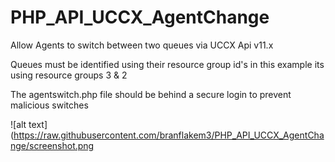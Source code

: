 # PHP_API_UCCX_AgentChange
Allow Agents to switch between two queues via UCCX Api v11.x

Queues must be identified using their resource group id's in this example its using resource groups 3 & 2

The agentswitch.php file should be behind a secure login to prevent malicious switches

![alt text](https://raw.githubusercontent.com/branflakem3/PHP_API_UCCX_AgentChange/screenshot.png
